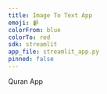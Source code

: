 ```yaml
---
title: Image To Text App
emoji: 📹
colorFrom: blue
colorTo: red
sdk: streamlit
app_file: streamlit_app.py
pinned: false
---
```



Quran App
